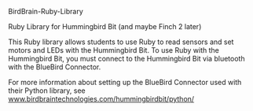 BirdBrain-Ruby-Library

Ruby Library for Hummingbird Bit (and maybe Finch 2 later)

This Ruby library allows students to use Ruby to read sensors and set motors and LEDs with the Hummingbird Bit. To use Ruby with the Hummingbird Bit, you must connect to the Hummingbird Bit via bluetooth with the BlueBird Connector.

For more information about setting up the BlueBird Connector used with their Python library, see www.birdbraintechnologies.com/hummingbirdbit/python/
